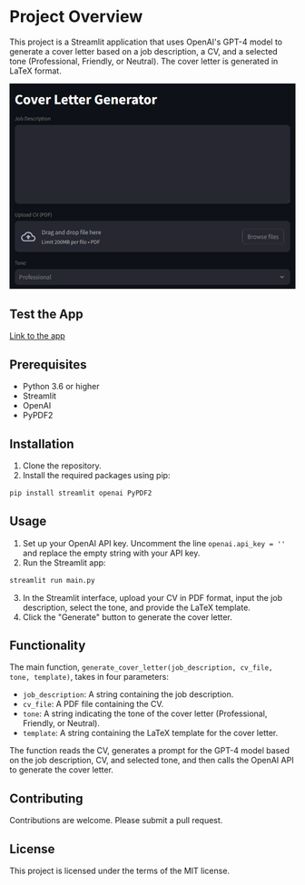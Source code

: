 # Project Overview

This project is a Streamlit application that uses OpenAI's GPT-4 model to generate a cover letter based on a job description, a CV, and a selected tone (Professional, Friendly, or Neutral). The cover letter is generated in LaTeX format.

![Project Overview](Untitled.png)

## Test the App
[Link to the app](https://gptcv-maker.streamlit.app/)

## Prerequisites

- Python 3.6 or higher
- Streamlit
- OpenAI
- PyPDF2

## Installation

1. Clone the repository.
2. Install the required packages using pip:

```bash
pip install streamlit openai PyPDF2
```

## Usage

1. Set up your OpenAI API key. Uncomment the line `openai.api_key = ''` and replace the empty string with your API key.
2. Run the Streamlit app:

```bash
streamlit run main.py
```

3. In the Streamlit interface, upload your CV in PDF format, input the job description, select the tone, and provide the LaTeX template.
4. Click the "Generate" button to generate the cover letter.

## Functionality

The main function, `generate_cover_letter(job_description, cv_file, tone, template)`, takes in four parameters:

- `job_description`: A string containing the job description.
- `cv_file`: A PDF file containing the CV.
- `tone`: A string indicating the tone of the cover letter (Professional, Friendly, or Neutral).
- `template`: A string containing the LaTeX template for the cover letter.

The function reads the CV, generates a prompt for the GPT-4 model based on the job description, CV, and selected tone, and then calls the OpenAI API to generate the cover letter.

## Contributing

Contributions are welcome. Please submit a pull request.

## License

This project is licensed under the terms of the MIT license.